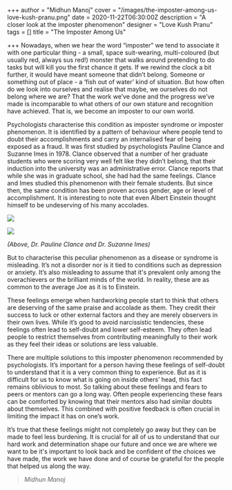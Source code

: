 +++
author = "Midhun Manoj"
cover = "/images/the-imposter-among-us-love-kush-pranu.png"
date = 2020-11-22T06:30:00Z
description = "A closer look at the imposter phenomenon"
designer = "Love Kush Pranu"
tags = []
title = "The Imposter Among Us"

+++
Nowadays, when we hear the word “imposter” we tend to associate it with one particular thing - a small, space suit-wearing, multi-coloured (but usually red, always sus red!) monster that walks around pretending to do tasks but will kill you the first chance it gets. If we rewind the clock a bit further, it would have meant someone that didn’t belong. Someone or something out of place - a ‘fish out of water’ kind of situation. But how often do we look into ourselves and realise that maybe, we ourselves do not belong where we are? That the work we’ve done and the progress we’ve made is incomparable to what others of our own stature and recognition have achieved. That is, we become an imposter to our own world.

Psychologists characterise this condition as imposter syndrome or imposter phenomenon. It is identified by a pattern of behaviour where people tend to doubt their accomplishments and carry an internalised fear of being exposed as a fraud. It was first studied by psychologists Pauline Clance and Suzanne Imes in 1978. Clance observed that a number of her graduate students who were scoring very well felt like they didn’t belong, that their induction into the university was an administrative error. Clance reports that while she was in graduate school, she had had the same feelings. Clance and Imes studied this phenomenon with their female students. But since then, the same condition has been proven across gender, age or level of accomplishment. It is interesting to note that even Albert Einstein thought himself to be undeserving of his many accolades.

![](/images/clance_picture_22.jpg)

![](/images/imes3.jpg)

_(Above, Dr. Pauline Clance and Dr. Suzanne Imes)_

But to characterise this peculiar phenomenon as a disease or syndrome is misleading. It’s not a disorder nor is it tied to conditions such as depression or anxiety. It’s also misleading to assume that it's prevalent only among the overachievers or the brilliant minds of the world. In reality, these are as common to the average Joe as it is to Einstein.

These feelings emerge when hardworking people start to think that others are deserving of the same praise and accolade as them. They credit their success to luck or other external factors and they are merely observers in their own lives. While it’s good to avoid narcissistic tendencies, these feelings often lead to self-doubt and lower self-esteem. They often lead people to restrict themselves from contributing meaningfully to their work as they feel their ideas or solutions are less valuable.

There are multiple solutions to this imposter phenomenon recommended by psychologists. It’s important for a person having these feelings of self-doubt to understand that it is a very common thing to experience. But as it is difficult for us to know what is going on inside others’ head, this fact remains oblivious to most. So talking about these feelings and fears to peers or mentors can go a long way. Often people experiencing these fears can be comforted by knowing that their mentors also had similar doubts about themselves. This combined with positive feedback is often crucial in limiting the impact it has on one’s work.

It’s true that these feelings might not completely go away but they can be made to feel less burdening. It is crucial for all of us to understand that our hard work and determination shape our future and once we are where we want to be it's important to look back and be confident of the choices we have made, the work we have done and of course be grateful for the people that helped us along the way.

> _Midhun Manoj_